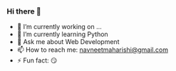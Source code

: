 ### Hi there 👋

<!--
**navneetmaharishi/navneetmaharishi** is a ✨ _special_ ✨ repository because its `README.md` (this file) appears on your GitHub profile.

Here are some ideas to get you started:

- 🔭 I’m currently working on ...
- 🌱 I’m currently learning Python
- 💬 Ask me about Web Development
- 📫 How to reach me: navneetmaharishi@gmail.com
- ⚡ Fun fact: 😏
-->

- 🔭 I’m currently working on ...
- 🌱 I’m currently learning Python
- 💬 Ask me about Web Development
- 📫 How to reach me: navneetmaharishi@gmail.com
- ⚡ Fun fact: 😏
